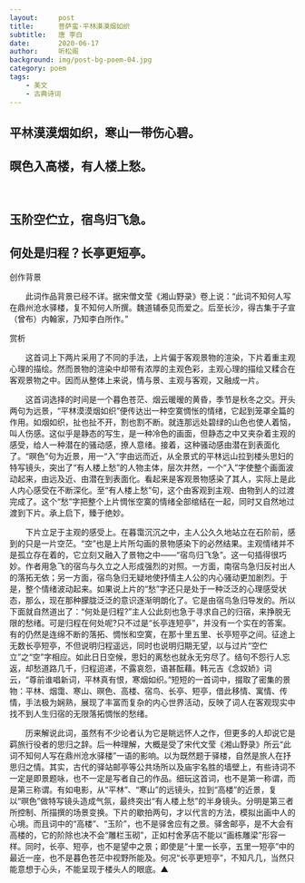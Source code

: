 ```yaml
---
layout:     post
title:      菩萨蛮·平林漠漠烟如织
subtitle:   唐 李白
date:       2020-06-17
author:     听松阁
background: img/post-bg-poem-04.jpg
category: poem
tags:
    - 美文
    - 古典诗词
---
```



## 平林漠漠烟如织，寒山一带伤心碧。
## 暝色入高楼，有人楼上愁。
&nbsp;
## 玉阶空伫立，宿鸟归飞急。
## 何处是归程？长亭更短亭。



创作背景

　　此词作品背景已经不详。据宋僧文莹《湘山野录》卷上说：“此词不知何人写在鼎州沧水驿楼，复不知何人所撰。魏道辅泰见而爱之。后至长沙，得古集于子宣（曾布）内翰家，乃知李白所作。”

 





赏析

　　这首词上下两片采用了不同的手法，上片偏于客观景物的渲染，下片着重主观心理的描绘。然而景物的渲染中却带有浓厚的主观色彩，主观心理的描绘又糅合在客观景物之中。因而从整体上来说，情与景、主观与客观，又融成一片。

　　这首词选择的时间是一个暮色苍茫、烟云暖暧的黄昏，季节是秋冬之交。开头两句为远景，“平林漠漠烟如织”便传达出一种空寞惆怅的情绪，它起到笼罩全篇的作用。如烟如织，扯也扯不开，割也割不断。就连那远处碧绿的山色也使人着恼，叫人伤感。这似乎是静态的写生，是一种冷色的画面，但静态之中又夹杂着主观的感受，给人一种潜在的骚动感，撩人意绪。接着，这种骚动感由潜在到表面化了。“暝色”句为近景，用一“入”字由远而近，从全景式的平林远山拉到楼头思妇的特写镜头，突出了“有人楼上愁”的人物主体，层次井然，一个“入”字使整个画面波动起来，由远及近、由潜在到表面化。看起来是客观景物感染了其人，实际上是此人内心感受在不断深化。至“有人楼上愁”句，这个由客观到主观、由物到人的过渡完成了。这个“愁”字把整个上片惆怅空寞的情绪全部绾结在一起，同时又自然地过渡到下片。承上启下，臻于绝妙。

　　下片立足于主观的感受上。在暮霭沉沉之中，主人公久久地站立在石阶前，感到的只是一片空茫。“空”也是上片所勾画的景物感染下的必然结果。主观情绪并不是孤立存在着的，它立刻又融入了景物之中——“宿鸟归飞急”。这一句插得很巧妙。作者用急飞的宿鸟与久立之人形成强烈的对照。一方面，南宿鸟急归反衬出人的落拓无依；另一方面，宿鸟急归无疑地使抒情主人公的内心骚动更加剧烈。于是，整个情绪波动起来。如果说上片的“愁”字还只是处于一种泛泛的心理感受状态，那么，现在那种朦胧泛泛的意识逐渐明朗化了。它是由宿鸟急归导发的。所以下面就自然道出了：“何处是归程?”主人公此刻也急于寻求自己的归宿，来挣脱无限的愁绪。可是归程在何处呢?只不过是“长亭连短亭”，并没有一个实在的答案。有的仍然是连绵不断的落拓、惆怅和空寞，在那十里五里、长亭短亭之间。征途上无数长亭短亭，不但说明归程遥远，同时也说明归期无望，以与过片“空伫立”之“空”字相应。如此日日空候，思妇的离愁也就永无穷尽了。结句不怨行人忘返，却愁道路几千，归程迢递，不露哀怨，语甚酝藉。韩元吉《念奴娇》词云，“尊前谁唱新词，平林真有恨，寒烟如织。”短短的一首词中，掇取了密集的景物：平林、烟霭、寒山、暝色、高楼、宿鸟、长亭、短亭，借此移情、寓情、传情，手法极为娴熟，展现了丰富而复杂的内心世界活动，反映了词人在客观现实中找不到人生归宿的无限落拓惆怅的愁绪。

　　历来解说此词，虽然有不少论者认为它是眺远怀人之作，但更多的人却说它是羁旅行役者的思归之辞。后一种理解，大概是受了宋代文莹《湘山野录》所云“此词不知何人写在鼎州沧水驿楼”一语的影响。以为既然题于驿楼，自然是旅人在抒思归之情。其实，古代的驿站邮亭等公共场所以及庙宇名胜的墙壁上，有些诗词不一定是即景题咏，也不一定是写者自己的作品。细玩这首词，也不是第一称谓，而是第三称谓。有如电影，从“平林”、“寒山”的远镜头，拉到“高楼”的近景，复以“暝色”做特写镜头造成气氛，最终突出“有人楼上愁”的半身镜头。分明是第三者所控制、所描撰的场景变换。下片的歇拍两句，才以代言的方法，模拟出画中人的心境。而且词中的“高楼”、“玉阶”，也不是驿舍应有之景。驿舍邮亭，是不大会有高楼的，它的阶除也决不会“雕栏玉砌”，正如村舍茅店不能以“画栋雕梁”形容一样。同时，长亭、短亭，也不是望中之景；即使是“十里一长亭，五里一短亭”中的最近一座，也不是暮色苍茫中视野所能及。何况“长亭更短亭”，不知凡几，当然只能意想于心头，不能呈现于楼头人的眼底。▲
  
